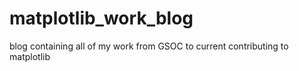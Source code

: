 # matplotlib_work_blog
blog containing all of my work from GSOC to current contributing to matplotlib
